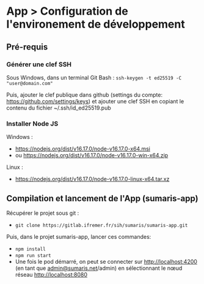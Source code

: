 # App > Configuration de l'environement de développement

## Pré-requis 
### Générer une clef SSH
Sous Windows, dans un terminal Git Bash :
`ssh-keygen -t ed25519 -C "user@domain.com"`

Puis, ajouter le clef publique dans github (settings du compte:  https://github.com/settings/keys) et ajouter une clef SSH en copiant le contenu du fichier ~/.ssh/id_ed25519.pub

### Installer Node JS
Windows :
- <https://nodejs.org/dist/v16.17.0/node-v16.17.0-x64.msi>
- ou <https://nodejs.org/dist/v16.17.0/node-v16.17.0-win-x64.zip>

Linux :
- <https://nodejs.org/dist/v16.17.0/node-v16.17.0-linux-x64.tar.xz>

## Compilation et lancement de l'App (sumaris-app)
Récupérer le projet sous git :
- `git clone https://gitlab.ifremer.fr/sih/sumaris/sumaris-app.git`

Puis, dans le projet sumaris-app, lancer ces commandes:
- `npm install`
- `npm run start`
- Une fois le pod démarré, on peut se connecter sur <http://localhost:4200> (en tant que admin@sumaris.net/admin) en sélectionnant le nœud réseau <http://localhost:8080>
